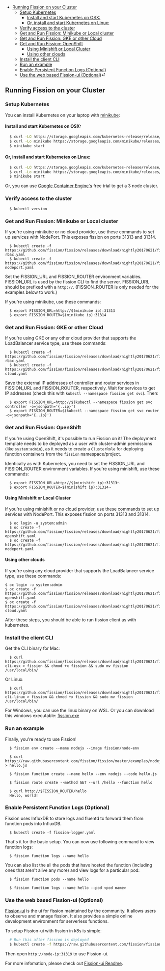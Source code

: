
- [Running Fission on your Cluster](#running-fission-on-your-cluster)
  * [Setup Kubernetes](#setup-kubernetes)
    + [Install and start Kubernetes on OSX:](#install-and-start-kubernetes-on-osx)
    + [Or, install and start Kubernetes on Linux:](#or-install-and-start-kubernetes-on-linux)
  * [Verify access to the cluster](#verify-access-to-the-cluster)
  * [Get and Run Fission: Minikube or Local cluster](#get-and-run-fission-minikube-or-local-cluster)
  * [Get and Run Fission: GKE or other Cloud](#get-and-run-fission-gke-or-other-cloud)
  * [Get and Run Fission: OpenShift](#get-and-run-fission-openshift)
    + [Using Minishift or Local Cluster](#using-minishift-or-local-cluster)
    + [Using other clouds](#using-other-clouds)
  * [Install the client CLI](#install-the-client-cli)
  * [Run an example](#run-an-example)
  * [Enable Persistent Function Logs (Optional)](#enable-persistent-function-logs-optional)
  * [Use the web based Fission-ui (Optional)](#use-the-web-based-fission-ui-optional)⏎                                                                                         

## Running Fission on your Cluster

### Setup Kubernetes

You can install Kubernetes on your laptop with [minikube](https://github.com/kubernetes/minikube):

#### Install and start Kubernetes on OSX:
```bash
  $ curl -LO https://storage.googleapis.com/kubernetes-release/release/$(curl -s https://storage.googleapis.com/kubernetes-release/release/stable.txt)/bin/darwin/amd64/kubectl && chmod +x kubectl && sudo mv kubectl /usr/local/bin
  $ curl -Lo minikube https://storage.googleapis.com/minikube/releases/v0.16.0/minikube-darwin-amd64 && chmod +x minikube && sudo mv minikube /usr/local/bin/
  $ minikube start
```

#### Or, install and start Kubernetes on Linux:
```bash
  $ curl -LO https://storage.googleapis.com/kubernetes-release/release/$(curl -s https://storage.googleapis.com/kubernetes-release/release/stable.txt)/bin/linux/amd64/kubectl && chmod +x kubectl && sudo mv kubectl /usr/local/bin
  $ curl -Lo minikube https://storage.googleapis.com/minikube/releases/v0.16.0/minikube-linux-amd64 && chmod +x minikube && sudo mv minikube /usr/local/bin/
  $ minikube start
```

Or, you can use [Google Container Engine's](https://cloud.google.com/container-engine/) free trial to get a 3 node cluster.

### Verify access to the cluster

```
  $ kubectl version
```

### Get and Run Fission: Minikube or Local cluster

If you're using minikube or no cloud provider, use these commands to
set up services with NodePort.  This exposes fission on ports 31313
and 31314.

```
  $ kubectl create -f https://github.com/fission/fission/releases/download/nightly20170621/fission-rbac.yaml
  $ kubectl create -f https://github.com/fission/fission/releases/download/nightly20170621/fission-nodeport.yaml
```

Set the FISSION_URL and FISSION_ROUTER environment variables.
FISSION_URL is used by the fission CLI to find the server.
FISSION_URL should be prefixed with a `http://`.  (FISSION_ROUTER is
only needed for the examples below to work.)

If you're using minikube, use these commands:

```
  $ export FISSION_URL=http://$(minikube ip):31313
  $ export FISSION_ROUTER=$(minikube ip):31314
```


### Get and Run Fission: GKE or other Cloud

If you're using GKE or any other cloud provider that supports the
LoadBalancer service type, use these commands:

```
  $ kubectl create -f https://github.com/fission/fission/releases/download/nightly20170621/fission-rbac.yaml
  $ kubectl create -f https://github.com/fission/fission/releases/download/nightly20170621/fission-cloud.yaml
```

Save the external IP addresses of controller and router services in
FISSION_URL and FISSION_ROUTER, respectively.  Wait for services to
get IP addresses (check this with ```kubectl --namespace fission get
svc```).  Then:

```
  $ export FISSION_URL=http://$(kubectl --namespace fission get svc controller -o=jsonpath='{..ip}')
  $ export FISSION_ROUTER=$(kubectl --namespace fission get svc router -o=jsonpath='{..ip}')
```

### Get and Run Fission: OpenShift

If you're using OpenShift, it's possible to run Fission on it! The
deployment template needs to be deployed as a user with cluster-admin
permissions (like `system:admin`), as it needs to create a
`ClusterRole` for deploying function containers from the `fission`
namespace/project.

Identically as with Kubernetes, you need to set the FISSION_URL and FISSION_ROUTER environment variables. If you're using minishift, use these commands:

```
  $ export FISSION_URL=http://$(minishift ip):31313¬
  $ export FISSION_ROUTER=$(minishift ip):31314¬
```
#### Using Minishift or Local Cluster

If you're using minishift or no cloud provider, use these commands to set up services with NodePort. This exposes fission on ports 31313 and 31314.

```
  $ oc login -u system:admin
  $ oc create -f https://github.com/fission/fission/releases/download/nightly20170621/fission-openshift.yaml
  $ oc create -f https://github.com/fission/fission/releases/download/nightly20170621/fission-nodeport.yaml
```

#### Using other clouds

If you're using any cloud provider that supports the LoadBalancer service type, use these commands:

```
$ oc login -u system:admin
$ oc create -f https://github.com/fission/fission/releases/download/nightly20170621/fission-openshift.yaml
$ oc create -f https://github.com/fission/fission/releases/download/nightly20170621/fission-cloud.yaml
```
After these steps, you should be able to run fission client as with kubernetes.

### Install the client CLI

Get the CLI binary for Mac:

```
  $ curl https://github.com/fission/fission/releases/download/nightly20170621/fission-cli-osx > fission && chmod +x fission && sudo mv fission /usr/local/bin/
```

Or Linux:

```
  $ curl https://github.com/fission/fission/releases/download/nightly20170621/fission-cli-linux > fission && chmod +x fission && sudo mv fission /usr/local/bin/
```

For Windows, you can use the linux binary on WSL. Or you can download
this windows executable: [fission.exe](https://github.com/fission/fission/releases/download/nightly20170621/fission-cli-windows.exe)

### Run an example

Finally, you're ready to use Fission!

```
  $ fission env create --name nodejs --image fission/node-env

  $ curl https://raw.githubusercontent.com/fission/fission/master/examples/nodejs/hello.js > hello.js

  $ fission function create --name hello --env nodejs --code hello.js
  
  $ fission route create --method GET --url /hello --function hello
  
  $ curl http://$FISSION_ROUTER/hello
  Hello, world!
```


### Enable Persistent Function Logs (Optional)

Fission uses InfluxDB to store logs and fluentd to forward them from
function pods into InfluxDB.  

```
  $ kubectl create -f fission-logger.yaml
```

That's it for the basic setup.  You can now use following command to view function logs:

```
  $ fission function logs --name hello
```

You can also list the all the pods that have hosted the function
(including ones that aren't alive any more) and view logs for a
particular pod:

```
  $ fission function pods --name hello

  $ fission function logs --name hello --pod <pod name>
```

### Use the web based Fission-ui (Optional)

[Fission-ui](https://github.com/fission/fission-ui) is the ui for fission maintained by the community.
It allows users to observe and manage fission. It also provides a simple online development environment for serverless functions.

To setup Fission-ui with fission in k8s is simple:

```bash
  # Run this after fission is deployed
  $ kubectl create -f https://raw.githubusercontent.com/fission/fission-ui/master/docker/fission-ui.yaml
```

Then open `http://node-ip:31319` to use Fission-ui.

For more infomation, please check out [Fission-ui Readme](https://github.com/fission/fission-ui/blob/master/README.md).

